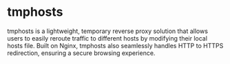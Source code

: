 # tmphosts
tmphosts is a lightweight, temporary reverse proxy solution that allows users to easily reroute traffic to different hosts by modifying their local hosts file. Built on Nginx, tmphosts also seamlessly handles HTTP to HTTPS redirection, ensuring a secure browsing experience.
